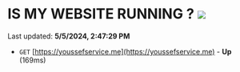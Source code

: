 # IS MY WEBSITE RUNNING ? [![](https://img.shields.io/static/v1?label=Sponsor&message=%E2%9D%A4&logo=GitHub&color=%23fe8e86)](https://github.com/sponsors/<username>)

Last updated: **5/5/2024, 2:47:29 PM**

- `GET` [https://youssefservice.me](https://youssefservice.me) - **Up** (169ms)
